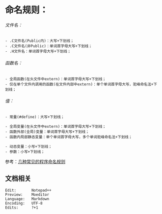 # 命名规则：

###### 文件名：
    - .C文件名(Public内)：大写+下划线；
    - .C文件名(非Public)：单词首字母大写+下划线；
    - .H文件名：单词首字母大写+下划线；
		
###### 函数名：
    - 全局函数(在头文件中extern)：单词首字母大写+下划线；
    - 仅在单个文件内调用的函数(在文件内部中extern)：单个单词首字母大写，驼峰命名法+下划线；
		
###### 值：
    - 常量(#define)：大写+下划线；
    		
    - 全局变量(在头文件中extern)：单词首字母大写+下划线；
    - 函数外部(全局)变量：单词首字母大写+下划线；
    - 函数内局部静态变量：单个单词首字母大写，多个单词驼峰命名法+下划线；
    
    - 动态变量：小写+下划线；
    - 参数：小写+下划线；  

参考：[几种常见的程序命名规则](http://blog.csdn.net/u014296677/article/details/51504321)

## 文档相关
    Edit:       Notepad++ 
    Preview:    Moeditor
    Language:   Markdown
    Encoding:   UTF-8
    Edits:      ?+1

